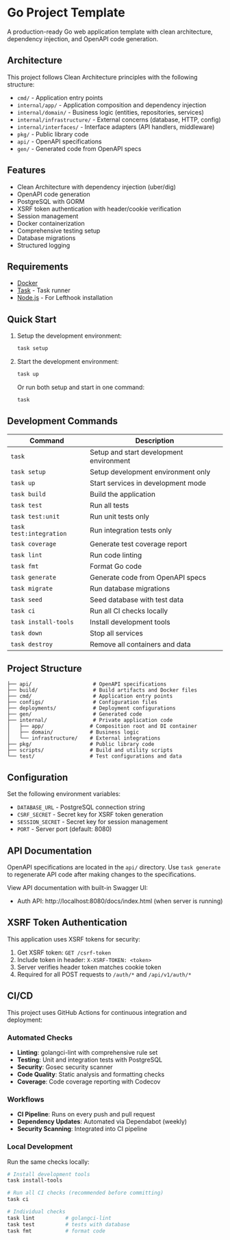 # Go Project Template

A production-ready Go web application template with clean architecture, dependency injection, and OpenAPI code generation.

## Architecture

This project follows Clean Architecture principles with the following structure:

- `cmd/` - Application entry points
- `internal/app/` - Application composition and dependency injection
- `internal/domain/` - Business logic (entities, repositories, services)
- `internal/infrastructure/` - External concerns (database, HTTP, config)
- `internal/interfaces/` - Interface adapters (API handlers, middleware)
- `pkg/` - Public library code
- `api/` - OpenAPI specifications
- `gen/` - Generated code from OpenAPI specs

## Features

- Clean Architecture with dependency injection (uber/dig)
- OpenAPI code generation
- PostgreSQL with GORM
- XSRF token authentication with header/cookie verification
- Session management
- Docker containerization
- Comprehensive testing setup
- Database migrations
- Structured logging

## Requirements

- [Docker](https://www.docker.com/get-started/)
- [Task](https://taskfile.dev/installation/) - Task runner
- [Node.js](https://nodejs.org/) - For Lefthook installation

## Quick Start

1. Setup the development environment:
   ```bash
   task setup
   ```

2. Start the development environment:
   ```bash
   task up
   ```

   Or run both setup and start in one command:
   ```bash
   task
   ```

## Development Commands

| Command | Description |
|---------|-------------|
| `task` | Setup and start development environment |
| `task setup` | Setup development environment only |
| `task up` | Start services in development mode |
| `task build` | Build the application |
| `task test` | Run all tests |
| `task test:unit` | Run unit tests only |
| `task test:integration` | Run integration tests only |
| `task coverage` | Generate test coverage report |
| `task lint` | Run code linting |
| `task fmt` | Format Go code |
| `task generate` | Generate code from OpenAPI specs |
| `task migrate` | Run database migrations |
| `task seed` | Seed database with test data |
| `task ci` | Run all CI checks locally |
| `task install-tools` | Install development tools |
| `task down` | Stop all services |
| `task destroy` | Remove all containers and data |

## Project Structure

```
├── api/                    # OpenAPI specifications
├── build/                  # Build artifacts and Docker files
├── cmd/                    # Application entry points
├── configs/                # Configuration files
├── deployments/            # Deployment configurations
├── gen/                    # Generated code
├── internal/               # Private application code
│   ├── app/               # Composition root and DI container
│   ├── domain/            # Business logic
│   └── infrastructure/    # External integrations
├── pkg/                   # Public library code
├── scripts/               # Build and utility scripts
└── test/                  # Test configurations and data
```

## Configuration

Set the following environment variables:

- `DATABASE_URL` - PostgreSQL connection string
- `CSRF_SECRET` - Secret key for XSRF token generation
- `SESSION_SECRET` - Secret key for session management
- `PORT` - Server port (default: 8080)

## API Documentation

OpenAPI specifications are located in the `api/` directory. Use `task generate` to regenerate API code after making changes to the specifications.

View API documentation with built-in Swagger UI:
- Auth API: http://localhost:8080/docs/index.html (when server is running)

## XSRF Token Authentication

This application uses XSRF tokens for security:

1. Get XSRF token: `GET /csrf-token`
2. Include token in header: `X-XSRF-TOKEN: <token>`
3. Server verifies header token matches cookie token
4. Required for all POST requests to `/auth/*` and `/api/v1/auth/*`

## CI/CD

This project uses GitHub Actions for continuous integration and deployment:

### Automated Checks
- **Linting**: golangci-lint with comprehensive rule set
- **Testing**: Unit and integration tests with PostgreSQL
- **Security**: Gosec security scanner
- **Code Quality**: Static analysis and formatting checks
- **Coverage**: Code coverage reporting with Codecov

### Workflows
- **CI Pipeline**: Runs on every push and pull request
- **Dependency Updates**: Automated via Dependabot (weekly)
- **Security Scanning**: Integrated into CI pipeline

### Local Development
Run the same checks locally:
```bash
# Install development tools
task install-tools

# Run all CI checks (recommended before committing)
task ci

# Individual checks
task lint          # golangci-lint
task test          # tests with database
task fmt           # format code
```